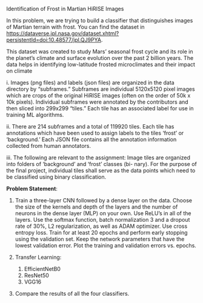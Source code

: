 Identification of Frost in Martian HiRISE Images

In this problem, we are trying to build a classifier that distinguishes images of
Martian terrain with frost. You can find the dataset in
https://dataverse.jpl.nasa.gov/dataset.xhtml?persistentId=doi:10.48577/jpl.QJ9PYA.

This dataset was created to study Mars’ seasonal frost cycle and its role in the
planet’s climate and surface evolution over the past 2 billion years. The data helps
in identifying low-latitude frosted microclimates and their impact on climate

i. Images (png files) and labels (json files) are organized in the data directory
by “subframes.” Subframes are individual 5120x5120 pixel images which are
crops of the original HiRISE images (often on the order of 50k x 10k pixels).
Individual subframes were annotated by the contributors and then sliced into
299x299 “tiles.” Each tile has an associated label for use in training ML
algorithms. 

ii. There are 214 subframes and a total of 119920 tiles. Each tile has annotations
which have been used to assign labels to the tiles ‘frost’ or ‘background.’
Each JSON file contains all the annotation information collected from human
annotators. 

iii. The following are relevant to the assignment:
Image tiles are organized into folders of ‘background’ and ‘frost’ classes (bi-
nary). For the purpose of the final project, individual tiles shall serve as the
data points which need to be classified using binary classification.

**Problem Statement**: 
1. Train a three-layer CNN followed by a dense layer on the data. Choose the
size of the kernels and depth of the layers and the number of neurons in
the dense layer (MLP) on your own. Use ReLU’s in all of the layers. Use
the softmax function, batch normalization 3 and a dropout rate of 30%, L2
regularization, as well as ADAM optimizer. Use cross entropy loss. Train
for at least 20 epochs and perform early stopping using the validation set.
Keep the network parameters that have the lowest validation error. Plot the
training and validation errors vs. epochs.


2. Transfer Learning:
   1. EfficientNetB0
   2. ResNet50
   3. VGG16


3. Compare the results of all the four classifiers.
